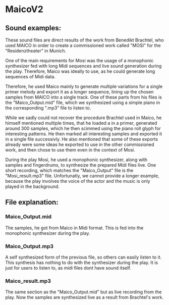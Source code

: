 # MaicoV2
 
## Sound examples:

These sound files are direct results of the work from Benedikt Brachtel, who used MAICO in order to create a commissioned work called "MOSI" for the "Residenztheater" in Munich.

One of the main requirements for Mosi was the usage of a monophonic synthesizer fed with long Midi sequences and live sound generation during the play. 
Therefore, Maico was ideally to use, as he could generate long sequences of Midi data.

Therefore, he used Maico mainly to generate multiple variations for a single primer melody and export it as a longer sequence, lining up the chosen samples from MAICO into a single track. 
One of these parts from his files is the "Maico_Output.mid" file, which we synthesized using a simple piano in the corresponding ".mp3" file to listen to.

While we sadly could not recover the procedure Brachtel used in Maico, he himself mentioned multiple times, that he loaded a in a primer, generated around 300 samples, which he then scimmed using the piano roll glyph for interesting patterns. He then marked all interesting samples and exported it in a single file successivly. 
He also mentioned that some of these exports already were some ideas he exported to use in the other commissioned work, and then chose to use them even in the context of Mosi. 

During the play Mosi, he used a monophonic synthesizer, along with samples and fingerdrums, to synthesize the prepared Midi files live. 
One short recording, which matches the "Maico_Output" file is the "Mosi_result.mp3" file. 
Unfortunatly, we cannot provide a longer example, because the play involves the voice of the actor and the music is only played in the background. 

## File explanation:

### Maico_Output.mid

The samples, he got from Maico in Midi format. This is fed into the monophonic synthesizer during the play.

### Maico_Output.mp3

A self synthesized form of the previous file, so others can easily listen to it. This synthesis has nothing to do with the synthesizer during the play. It is just for users to listen to, as midi files dont have sound itself.

### Maico_result.mp3

The same section as the "Maico_Output.mid" but as live recording from the play. 
Now the samples are synthesized live as a result from Brachtel's work.

